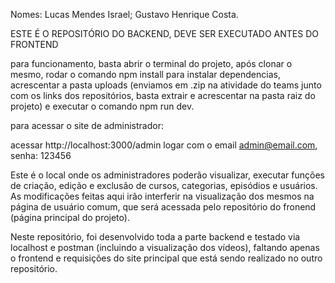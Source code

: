 Nomes: Lucas Mendes Israel;
       Gustavo Henrique Costa.

ESTE É O REPOSITÓRIO DO BACKEND, DEVE SER EXECUTADO ANTES DO FRONTEND

para funcionamento, basta abrir o terminal do projeto, após clonar o mesmo, rodar o comando npm install para instalar dependencias, acrescentar a pasta uploads (enviamos em .zip na atividade do teams junto com os links dos repositórios, basta extrair e acrescentar na pasta raiz do projeto) e executar o comando npm run dev.

para acessar o site de administrador:

acessar http://localhost:3000/admin
logar com o email admin@email.com, senha: 123456

Este é o local onde os administradores poderão visualizar, executar funções de criação, edição e exclusão de cursos, categorias, episódios e usuários. As modificações feitas aqui irão interferir na visualização dos mesmos na página de usuário comum, que será acessada pelo repositório do fronend (página principal do projeto).

Neste repositório, foi desenvolvido toda a parte backend e testado via localhost e postman (incluindo a visualização dos vídeos), faltando apenas o frontend e requisições do site principal que está sendo realizado no outro repositório.
